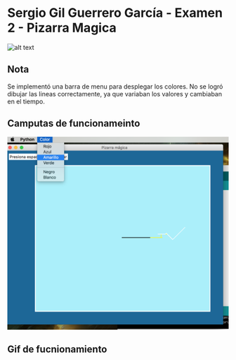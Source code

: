 Sergio Gil Guerrero García - Examen 2 - Pizarra Magica
======
![alt text](ReadmeAssets/examen-bob.gif "Examen Bob")

## Nota
Se implementó una barra de menu para desplegar los colores.
No se logró dibujar las lineas correctamente, ya que variaban los valores y cambiaban en el tiempo.


## Camputas de funcionameinto
![alt text](ReadmeAssets/cp.jpg "Cap_1")

## Gif de fucnionamiento

